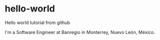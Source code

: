 # hello-world
Hello world tutorial from github

I'm a Software Engineer at Banregio in Monterrey, Nuevo León, México.
